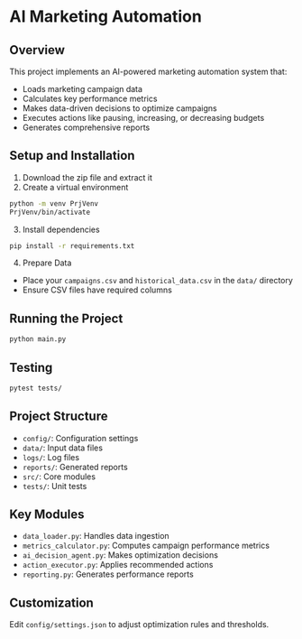 # AI Marketing Automation

## Overview
This project implements an AI-powered marketing automation system that:
- Loads marketing campaign data
- Calculates key performance metrics
- Makes data-driven decisions to optimize campaigns
- Executes actions like pausing, increasing, or decreasing budgets
- Generates comprehensive reports

## Setup and Installation

1. Download the zip file and extract it
2. Create a virtual environment
```bash
python -m venv PrjVenv
PrjVenv/bin/activate  
```

3. Install dependencies
```bash
pip install -r requirements.txt
```

4. Prepare Data
- Place your `campaigns.csv` and `historical_data.csv` in the `data/` directory
- Ensure CSV files have required columns

## Running the Project
```bash
python main.py
```

## Testing
```bash
pytest tests/
```

## Project Structure
- `config/`: Configuration settings
- `data/`: Input data files
- `logs/`: Log files
- `reports/`: Generated reports
- `src/`: Core modules
- `tests/`: Unit tests

## Key Modules
- `data_loader.py`: Handles data ingestion
- `metrics_calculator.py`: Computes campaign performance metrics
- `ai_decision_agent.py`: Makes optimization decisions
- `action_executor.py`: Applies recommended actions
- `reporting.py`: Generates performance reports

## Customization
Edit `config/settings.json` to adjust optimization rules and thresholds.
